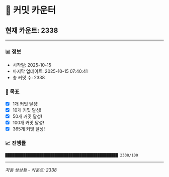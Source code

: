 # 🔢 커밋 카운터

## 현재 카운트: 2338

---

### 📊 정보
- 시작일: 2025-10-15
- 마지막 업데이트: 2025-10-15 07:40:41
- 총 커밋 수: 2338

### 🎯 목표
- [x] 1개 커밋 달성!
- [x] 10개 커밋 달성!
- [x] 50개 커밋 달성!
- [x] 100개 커밋 달성!
- [x] 365개 커밋 달성!

### 📈 진행률
```
██████████████████████████████████████████████████ 2338/100
```

---
*자동 생성됨 - 카운트: 2338*
